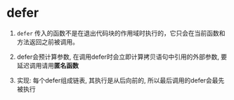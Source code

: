 # defer

1. `defer` 传入的函数不是在退出代码块的作用域时执行的，它只会在当前函数和方法返回之前被调用。

2. defer会预计算参数,  在调用defer时会立即计算拷贝语句中引用的外部参数, 要延迟调用请用**匿名函数**

3. 实现: 每个defer组成链表, 其执行是从后向前的, 所以最后调用的defer会最先被执行

   